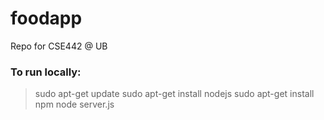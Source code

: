 # foodapp
Repo for CSE442 @ UB
### To run locally:
> sudo apt-get update
> sudo apt-get install nodejs
> sudo apt-get install npm
> node server.js
